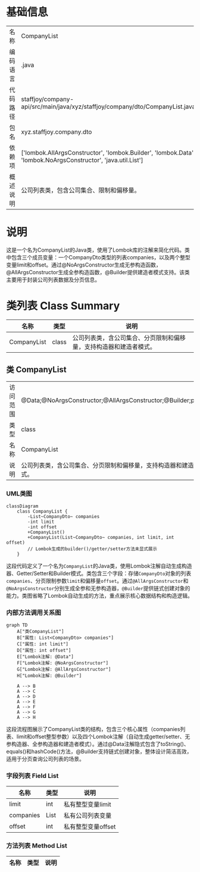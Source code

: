 # 基础信息

|      |      |
|------|------|
| 名称 | CompanyList |
| 编码语言 | .java |
| 代码路径 | staffjoy/company-api/src/main/java/xyz/staffjoy/company/dto/CompanyList.java |
| 包名 | xyz.staffjoy.company.dto |
| 依赖项 | ['lombok.AllArgsConstructor', 'lombok.Builder', 'lombok.Data', 'lombok.NoArgsConstructor', 'java.util.List'] |
| 概述说明 | 公司列表类，包含公司集合、限制和偏移量。 |

# 说明

这是一个名为CompanyList的Java类，使用了Lombok库的注解来简化代码。类中包含三个成员变量：一个CompanyDto类型的列表companies，以及两个整型变量limit和offset。通过@NoArgsConstructor生成无参构造函数，@AllArgsConstructor生成全参构造函数，@Builder提供建造者模式支持。该类主要用于封装公司列表数据及分页信息。

# 类列表 Class Summary

| 名称   | 类型  | 说明 |
|-------|------|-------------|
| CompanyList | class | 公司列表类，含公司集合、分页限制和偏移量，支持构造器和建造者模式。 |



## 类 CompanyList

|      |      |
|------|------|
| 访问范围 | @Data;@NoArgsConstructor;@AllArgsConstructor;@Builder;public |
| 类型 | class |
| 名称 | CompanyList |
| 说明 | 公司列表类，含公司集合、分页限制和偏移量，支持构造器和建造者模式。 |


### UML类图

```mermaid
classDiagram
    class CompanyList {
        -List~CompanyDto~ companies
        -int limit
        -int offset
        +CompanyList()
        +CompanyList(List~CompanyDto~ companies, int limit, int offset)
        // Lombok生成的builder()/getter/setter方法未显式展示
    }
```

这段代码定义了一个名为`CompanyList`的Java类，使用Lombok注解自动生成构造器、Getter/Setter和Builder模式。类包含三个字段：存储`CompanyDto`对象的列表`companies`、分页限制参数`limit`和偏移量`offset`。通过`@AllArgsConstructor`和`@NoArgsConstructor`分别生成全参和无参构造器，`@Builder`提供链式创建对象的能力。类图省略了Lombok自动生成的方法，重点展示核心数据结构和构造逻辑。


### 内部方法调用关系图

```mermaid
graph TD
    A["类CompanyList"]
    B["属性: List<CompanyDto> companies"]
    C["属性: int limit"]
    D["属性: int offset"]
    E["Lombok注解: @Data"]
    F["Lombok注解: @NoArgsConstructor"]
    G["Lombok注解: @AllArgsConstructor"]
    H["Lombok注解: @Builder"]

    A --> B
    A --> C
    A --> D
    A --> E
    A --> F
    A --> G
    A --> H
```

这段流程图展示了CompanyList类的结构，包含三个核心属性（companies列表、limit和offset整型参数）以及四个Lombok注解（自动生成getter/setter、无参构造器、全参构造器和建造者模式）。通过@Data注解隐式包含了toString()、equals()和hashCode()方法，@Builder支持链式创建对象，整体设计简洁高效，适用于分页查询公司列表的场景。

### 字段列表 Field List

| 名称  | 类型  | 说明 |
|-------|-------|------|
| limit | int | 私有整型变量limit |
| companies | List<CompanyDto> | 私有公司列表变量 |
| offset | int | 私有整型变量offset |

### 方法列表 Method List

| 名称  | 类型  | 说明 |
|-------|-------|------|




